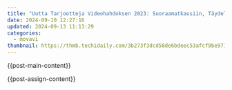 ```yaml
---
title: "Uutta Tarjootteja Videohahdoksen 2023: Suoraamatkausiin, Täydelliset Programmi Ja Maitotunteeseen – Jaatko Koneistoimistonsa Muodostumiseen"
date: 2024-09-10 12:27:16
updated: 2024-09-13 11:13:29
categories:
  - movavi
thumbnail: https://thmb.techidaily.com/3b273f3dcd58de6bdeec53afcf9be971cffb1887a1cf9aa58c2806ddb93b59d9.jpg
---
```


{{post-main-content}}

<ins class="adsbygoogle"
     style="display:block"
     data-ad-format="autorelaxed"
     data-ad-client="ca-pub-7571918770474297"
     data-ad-slot="1223367746"></ins>

{{post-assign-content}}

<ins class="adsbygoogle"
     style="display:block"
     data-ad-client="ca-pub-7571918770474297"
     data-ad-slot="8358498916"
     data-ad-format="auto"
     data-full-width-responsive="true"></ins>
